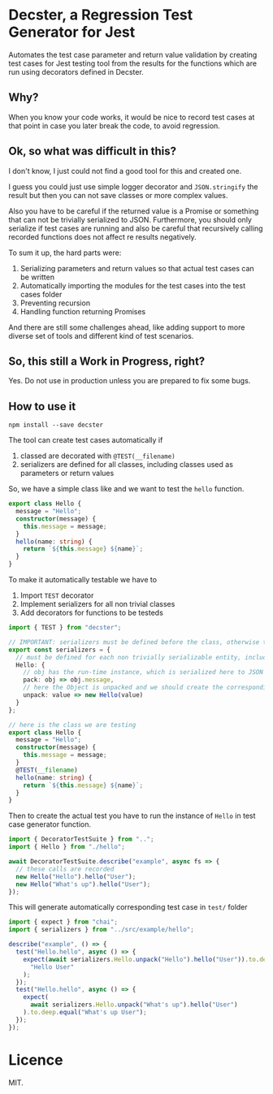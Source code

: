 # Decster, a Regression Test Generator for Jest

Automates the test case parameter and return value validation by creating test cases
for Jest testing tool from the results for the functions which are run using decorators
defined in Decster.

## Why?

When you know your code works, it would be nice to record test cases at that point in case
you later break the code, to avoid regression.

## Ok, so what was difficult in this?

I don't know, I just could not find a good tool for this and created one.

I guess you could just use simple logger decorator and `JSON.stringify` the result but then you can not save classes or more complex values.

Also you have to be careful if the returned value is a Promise or something that can not be trivially serialized to JSON. Furthermore, you should only serialize if test cases are running and also be careful that recursively calling recorded functions does not affect re results negatively.

To sum it up, the hard parts were:

1. Serializing parameters and return values so that actual test cases can be written
2. Automatically importing the modules for the test cases into the test cases folder
3. Preventing recursion
4. Handling function returning Promises

And there are still some challenges ahead, like adding support to more diverse set of tools and
different kind of test scenarios.

## So, this still a Work in Progress, right?

Yes. Do not use in production unless you are prepared to fix some bugs.

## How to use it

```
npm install --save decster
```

The tool can create test cases automatically if

1. classed are decorated with `@TEST(__filename)`
2. serializers are defined for all classes, including classes used as parameters or return values

So, we have a simple class like and we want to test the `hello` function.

```typescript
export class Hello {
  message = "Hello";
  constructor(message) {
    this.message = message;
  }
  hello(name: string) {
    return `${this.message} ${name}`;
  }
}
```

To make it automatically testable we have to

1. Import `TEST` decorator
2. Implement serializers for all non trivial classes
3. Add decorators for functions to be testeds

```typescript
import { TEST } from "decster";

// IMPORTANT: serializers must be defined before the class, otherwise the decorator can not use them
export const serializers = {
  // must be defined for each non trivially serializable entity, including the class used in test
  Hello: {
    // obj has the run-time instance, which is serialized here to JSON serializable Object
    pack: obj => obj.message,
    // here the Object is unpacked and we should create the corresponding instance out of it
    unpack: value => new Hello(value)
  }
};

// here is the class we are testing
export class Hello {
  message = "Hello";
  constructor(message) {
    this.message = message;
  }
  @TEST(__filename)
  hello(name: string) {
    return `${this.message} ${name}`;
  }
}
```

Then to create the actual test you have to run the instance of `Hello` in test case generator function.

```typescript
import { DecoratorTestSuite } from "..";
import { Hello } from "./hello";

await DecoratorTestSuite.describe("example", async fs => {
  // these calls are recorded
  new Hello("Hello").hello("User");
  new Hello("What's up").hello("User");
});
```

This will generate automatically corresponding test case in `test/` folder

```typescript
import { expect } from "chai";
import { serializers } from "../src/example/hello";

describe("example", () => {
  test("Hello.hello", async () => {
    expect(await serializers.Hello.unpack("Hello").hello("User")).to.deep.equal(
      "Hello User"
    );
  });
  test("Hello.hello", async () => {
    expect(
      await serializers.Hello.unpack("What's up").hello("User")
    ).to.deep.equal("What's up User");
  });
});
```

# Licence

MIT.
